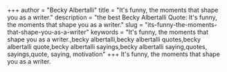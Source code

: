 +++
author = "Becky Albertalli"
title = "It's funny, the moments that shape you as a writer."
description = "the best Becky Albertalli Quote: It's funny, the moments that shape you as a writer."
slug = "its-funny-the-moments-that-shape-you-as-a-writer"
keywords = "It's funny, the moments that shape you as a writer.,becky albertalli,becky albertalli quotes,becky albertalli quote,becky albertalli sayings,becky albertalli saying,quotes, sayings,quote, saying, motivation"
+++
It's funny, the moments that shape you as a writer.
